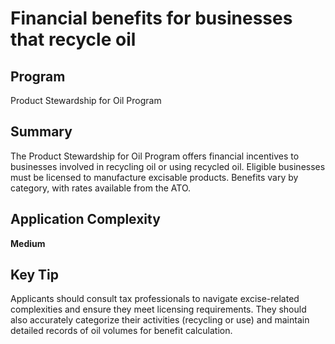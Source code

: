 # Financial benefits for businesses that recycle oil
  
## Program
Product Stewardship for Oil Program

## Summary
The Product Stewardship for Oil Program offers financial incentives to businesses involved in recycling oil or using recycled oil. Eligible businesses must be licensed to manufacture excisable products. Benefits vary by category, with rates available from the ATO.

## Application Complexity
**Medium**

## Key Tip
Applicants should consult tax professionals to navigate excise-related complexities and ensure they meet licensing requirements. They should also accurately categorize their activities (recycling or use) and maintain detailed records of oil volumes for benefit calculation.
